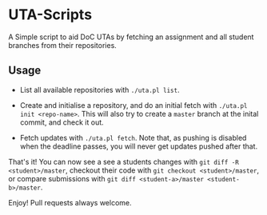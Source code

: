UTA-Scripts
===========

A Simple script to aid DoC UTAs by fetching an assignment and all student
branches from their repositories.

Usage
-----

* List all available repositories with `./uta.pl list`.

* Create and initialise a repository, and do an initial fetch with
  `./uta.pl init <repo-name>`. This will also try to create a `master` branch
  at the inital commit, and check it out.

* Fetch updates with `./uta.pl fetch`. Note that, as pushing is disabled when
  the deadline passes, you will never get updates pushed after that.


That's it! You can now see a see a students changes with
`git diff -R <student>/master`, checkout their code with
`git checkout <student>/master`, or compare submissions with
`git diff <student-a>/master <student-b>/master`.

Enjoy! Pull requests always welcome.
